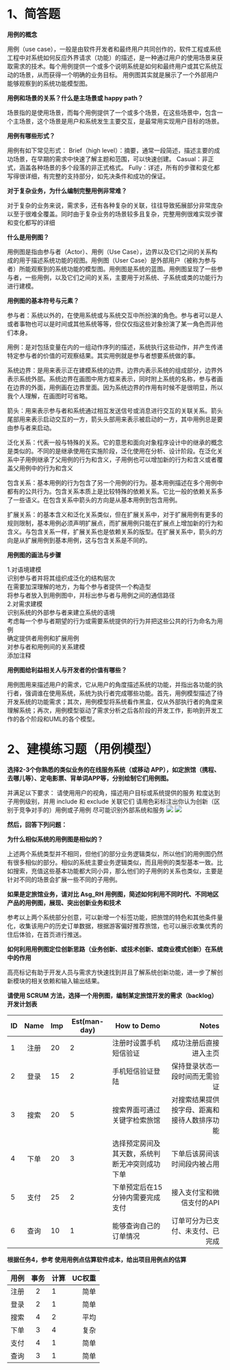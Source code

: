 # 1、简答题

**用例的概念**

用例（use case），一般是由软件开发者和最终用户共同创作的，软件工程或系统工程中对系统如何反应外界请求（功能）的描述，是一种通过用户的使用场景来获取需求的技术。每个用例提供一个或多个说明系统是如何和最终用户或其它系统互动的场景，从而获得一个明确的业务目标。
用例图其实就是展示了一个外部用户能够观察到的系统功能模型图。

**用例和场景的关系？什么是主场景或 happy path？**

场景指的是使用场景，而每个用例提供了一个或多个场景，在这些场景中，包含一个主场景，这个场景是用户和系统发生主要交互，是最常用实现用户目标的场景。

**用例有哪些形式？**

用例有如下常见形式：
Brief（high level）：摘要，通常一段简述，描述主要的成功场景，在早期的需求中快速了解主题和范围，可以快速创建。
Casual：非正式，涵盖各种场景的多个段落的非正式格式。
Fully：详述，所有的步骤和变化都写得很详细，有完整的支持部分，如先决条件和成功的保证。

**对于复杂业务，为什么编制完整用例非常难？**

对于复杂的业务来说，需求多，还有各种复杂的关联，往往导致拓展部分非常庞杂以至于很难全覆盖。同时由于复杂业务的场景较多且复杂，完整用例很难实现步骤和变化都写的详细

**什么是用例图？**

用例图是指由参与者（Actor）、用例（Use Case），边界以及它们之间的关系构成的用于描述系统功能的视图。用例图（User Case）是外部用户（被称为参与者）所能观察到的系统功能的模型图。用例图是系统的蓝图。用例图呈现了一些参与者，一些用例，以及它们之间的关系，主要用于对系统、子系统或类的功能行为进行建模。

**用例图的基本符号与元素？**

参与者：系统以外的，在使用系统或与系统交互中所扮演的角色。参与者可以是人或者事物也可以是时间或其他系统等等，但仅仅指这些对象扮演了某一角色而非他们本身。

用例：是对包括变量在内的一组动作序列的描述，系统执行这些动作，并产生传递特定参与者的价值的可观察结果。其实用例就是参与者想要系统做的事。

系统边界：是用来表示正在建模系统的边界。边界内表示系统的组成部分，边界外表示系统外部。系统边界在画图中用方框来表示，同时附上系统的名称，参与者画在边界的外面，用例画在边界里面。因为系统边界的作用有时候不是很明显，所以我个人理解，在画图时可省略。

箭头：用来表示参与者和系统通过相互发送信号或消息进行交互的关联关系。箭头尾部用来表示启动交互的一方，箭头头部用来表示被启动的一方，其中用例总是要由参与者来启动。

泛化关系：代表一般与特殊的关系。它的意思和面向对象程序设计中的继承的概念是类似的。不同的是继承使用在实施阶段，泛化使用在分析、设计阶段。在泛化关系中子用例继承了父用例的行为和含义，子用例也可以增加新的行为和含义或者覆盖父用例中的行为和含义

包含关系：基本用例的行为包含了另一个用例的行为。基本用例描述在多个用例中都有的公共行为。包含关系本质上是比较特殊的依赖关系。它比一般的依赖关系多了一些语义。在包含关系中箭头的方向是从基本用例到包含用例。

扩展关系：的基本含义和泛化关系类似，但在扩展关系中，对于扩展用例有更多的规则限制，基本用例必须声明扩展点，而扩展用例只能在扩展点上增加新的行为和含义。与包含关系一样，扩展关系也是依赖关系的版型。在扩展关系中，箭头的方向是从扩展用例到基本用例，这与包含关系是不同的。

**用例图的画法与步骤**

   1.对语境建模  
        识别参与者并将其组织成泛化的结构层次  
        在需要加深理解的地方，为每个参与者提供一个构造型  
        将参与者放入到用例图中，并标出参与者与用例之间的通信路径  
   2.对需求建模  
        识别系统的外部参与者来建立系统的语境  
        考虑每一个参与者期望的行为或需要系统提供的行为并把这些公共的行为命名为用例  
        确定提供者用例和扩展用例  
        对参与者和用例间的关系建模  
        添加注释  

**用例图给利益相关人与开发者的价值有哪些？**

用例图用来描述用户的需求，它从用户的角度描述系统的功能，并指出各功能的执行者，强调谁在使用系统，系统为执行者完成哪些功能。首先，用例模型描述了待开发系统的功能需求；其次，用例模型将系统看作黑盒，仅从外部执行者的角度来理解系统；再次，用例模型驱动了需求分析之后各阶段的开发工作，影响到开发工作的各个阶段和UML的各个模型。

# 2、建模练习题（用例模型）

**选择2-3个你熟悉的类似业务的在线服务系统（或移动 APP），如定旅馆（携程、去哪儿等）、定电影票、背单词APP等，分别绘制它们用例图。**

并满足以下要求：
请使用用户的视角，描述用户目标或系统提供的服务
粒度达到子用例级别，并用 include 和 exclude 关联它们
请用色彩标注出你认为创新（区别于竞争对手的）用例或子用例
尽可能识别外部系统和服务
![](http://a2.qpic.cn/psb?/V12Yw7W81QAuHz/3CQnzl.UCkNM54pejHuIu*QXuXYkE5snkXjm4zYRCBM!/m/dDUBAAAAAAAAnull&bo=fwN.AgAAAAADByI!&rf=photolist&t=5)
![](http://a1.qpic.cn/psb?/V12Yw7W81QAuHz/S8et2P3kAk8TGchGt29YdHArT6HXRTqJO6IO693goFU!/m/dMAAAAAAAAAAnull&bo=agOKAgAAAAADB8M!&rf=photolist&t=5)

**然后，回答下列问题：**

**为什么相似系统的用例图是相似的？**

上述两个系统类型并不相同，但他们的部分业务逻辑类似，所以他们的用例图仍然有很多相似的部分。相似的系统主要业务逻辑类似，而且用例的类型基本一致。比如搜索，充值这些基本功能都大同小异，那么他们的子用例的关系也类似，主要是针对不同的场景会扩展一些不同的子用例。

**如果是定旅馆业务，请对比 Asg_RH 用例图，简述如何利用不同时代、不同地区产品的用例图，展现、突出创新业务和技术**

 参考以上两个系统部分创意，可以新增一个标签功能，把旅馆的特色和其他条件量化，收集该用户的历史订单数据，根据游客偏好推荐旅馆，也可以展示收集优秀的住后体验，在首页进行推送。

**如何利用用例图定位创新思路（业务创新、或技术创新、或商业模式创新）在系统中的作用**

高亮标记有助于开发人员与需求方快速找到并且了解系统创新功能，进一步了解创新模块的相关依赖和输入输出结果。

**请使用 SCRUM 方法，选择一个用例图，编制某定旅馆开发的需求（backlog）开发计划表**

|ID|Name|Imp|Est(man-day)|How to Demo|Notes|
|----|:-------:|---------------|--------|------|-------:|
|1|注册|20|2|注册时设置手机短信验证|成功注册后直接进入主页|
|2|登录|15|2|手机短信验证登陆|保持登录状态一段时间而无需验证|
|3|搜索|20|5|搜索界面可通过关键字检索旅馆|对搜索结果提供按字母、距离和接待人数排序功能|
|4|下单|20|3|选择预定房间及其天数，系统判断无冲突则成功下单|下单后该房间该时间段内被占用|
|5|支付|25|2|下单预定后在15分钟内需要完成支付|接入支付宝和微信支付的API|
|6|查询|10|1|能够查询自己的订单情况|订单可分为已支付、未支付、已完成|

**根据任务4，参考 使用用例点估算软件成本，给出项目用例点的估算**

|用例|事务|计算|UC权重|
|----|:-------:|------|-------:|
|注册|2|1|简单
|登录|2|1|简单
|搜索|4|2|平均
|下单|3|4|复杂
|支付|4|1|简单
|查询|3|1|简单
